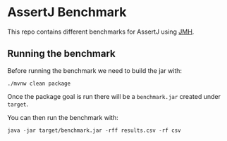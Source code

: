 # AssertJ Benchmark

This repo contains different benchmarks for AssertJ using [JMH](https://github.com/openjdk/jmh).

## Running the benchmark

Before running the benchmark we need to build the jar with:

```shell
./mvnw clean package
```

Once the package goal is run there will be a `benchmark.jar` created under `target`.

You can then run the benchmark with:

```shell
java -jar target/benchmark.jar -rff results.csv -rf csv
```
